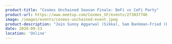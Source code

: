 ```yaml
---
product-title: "Cosmos Unchained Season Finale: DeFi vs CeFi Party"
product-url: https://www.meetup.com/Cosmos_SF/events/273037746
image: /images/events/cosmos-unchained-event.jpeg
product-description: "Join Sunny Aggarwal (Sikka), Sam Bankman-Fried (FTX), Erik Voorhees (Shapeshift), Chjango Unchained (Cosmos), and Su Zhu (Three Arrows Capital) to discuss decentralized exchanges and centralized exchanges"  
date: 2020-09-23
location: 'Online'
---
```

